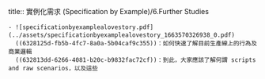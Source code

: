 title:: 實例化需求 (Specification by Example)/6.Further Studies

	- ![specificationbyexamplealovestory.pdf](../assets/specificationbyexamplealovestory_1663570326938_0.pdf)
	  ((6328125d-fb5b-4fc7-8a0a-5b04caf9c355))：如何快速了解目前生產線上的行為及商業邏輯
	  ((632813dd-6266-4081-b20c-b9832fac72cf))：到此，大家應該了解何謂 scripts and raw scenarios，以及這些